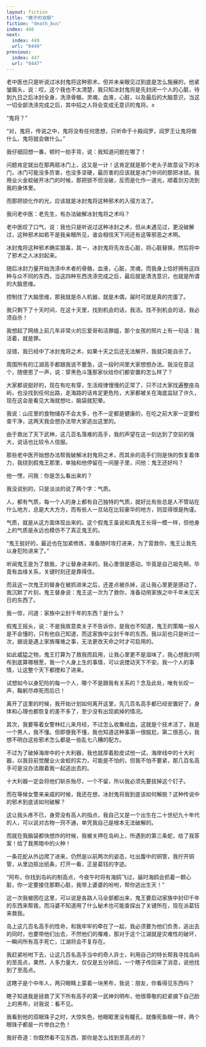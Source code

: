 ```yaml
---
layout: fiction
title: "瞎子的双眼"
fiction: "death_bus"
index: 448
next:
  index: 449
  url: "0449"
previous:
  index: 447
  url: "0447"
---
```

老中医也只是听说过冰封鬼将这种邪术，但并未亲眼见过到底是怎么施展的，他紧皱眉头，说：哎，这个我也不太清楚，我只知冰封鬼将是先封闭一个人的心脏，待到九日之后冰封全身，洗涤骨骼，灵魂，血液，心脏，以及最后的大脑意识，当这一切全部洗涤完成之后，其中招之人将会变成无意识的鬼将。≥

“鬼将？”

“对，鬼将，传说之中，鬼将没有任何思想，只听命于十殿阎罗，阎罗王让鬼将做什么，鬼将就会做什么。”

我仔细回想一番，顿时一拍手背，说：我知道问题在哪了！

问题肯定就出在那两扇冰门上，这又是一计！这肯定就是那个老头子故意设下的冰门，冰门可能没多厉害，也没多坚硬，最厉害的应该就是冰门中间的那把冰锁。我用业火金蛟破开冰门的时候，那把锁不但没破，反而是化作一道光，顺着剑刃流到我的身体里。

而那把锁化作的光，应该就是冰封鬼将这种邪术的入侵方法了。

我问老中医：老先生，有办法破解冰封鬼将之术吗？

老中医叹了口气，说：我也只是听说过这种冰封之术，但从未遇见过，更没破解过，这种邪术如若不是我亲眼所见，谁会相信天下间还有这等邪恶之术啊。

冰封鬼将这种邪术确实狠毒，其一，冰封鬼将先攻击心脏，将心脏替换，然后将中了邪术之人冰封起来。

随后冰封力量开始洗涤中术者的骨骼，血液，心脏，灵魂，而我身上恰好拥有这四种与众不同的东西，当这四种东西洗涤完成之后，最后就是清洗意识，也就是所谓的大脑思维。

控制住了大脑思维，那我就是杀人机器，就是木偶，届时可就是真的完蛋了。

我只剩下了十天时间，在这十天里，找到机会的话，我活。找不到机会的话，我必须自杀！

我想起了网络上前几年非常火的忘爱哥和活罪姐，那个女孩的照片上有一句话：我活着，就是罪。

没错，我已经中了冰封鬼将之术，如果十天之后还无法解开，我就只能自杀了。

周围所有的江湖高手都跟我说不要急，这一段时间里大家想想办法。我没在意这个，随便恩了一声，说：穿黑色斗篷那家伙给你们都安置的怎么样了？

大家都说挺好的，现在有吃有穿，生活规律慢慢的正常了，只不过大家找遍整座岛屿，也没找到任何出路，走海路的话肯定更危险，大家都被关在海底监狱了许久，现在这会是看见大海就想吐，脑袋就犯晕。

我说：山庄里的食物储存不会太多，也不一定都是健康的，在吃之前大家一定要检查干净，这两天我会想办法带大家逃出这里的。

由于救出了天下武神，这几百名落难的高手，我的声望在这一刻达到了空前的强大，说话也比较令人信服。

那些老中医开始想办法帮我破解冰封鬼将之术，而其余的高手们则是快的恢复着体力，我绕到假鬼王那里，单独和他停留在一间屋子里，问他：鬼王还好吗？

他一愣，问我：你是怎么看出来的？

我没说别的，只是淡淡的说了两个字：气质。

人，都有气质，每一个人的身上都有自己独特的气质，就好比有些总是人不管站在什么地方，总是大大方方，而有些人一旦站在比较豪华的地方，则显得很是拘谨。

气质，就是从这方面体现出来的。这个假鬼王虽说和真鬼王长得一模一样，但他身上的气质是永远也模仿不了真正鬼王的。

“鬼王挺好的，最近也在加紧修炼，准备随时攻打进来，为了营救你，鬼王让我先以身犯险进来了。”

听闻鬼王是为了救我，才让替身进来的，我心里很是感动，毕竟是自己祖先啊，毕竟有血缘关系，关键时刻还是靠得住。

而且这一次鬼王的替身在被抓进来之后，还差点被杀掉，这让我心里更是感动了，我沉默了片刻，鬼王替身说：鬼王这一次为了救你，准备动用家族之中千年未见天日的东西了。

我一惊，问道：家族中尘封千年的东西？是什么？

假鬼王摇头，说：不是我故意卖关子不告诉你，是我也不知道，鬼王的策略一般人是不会懂的，只有他自己知道，而这家族中尘封千年的东西，我以前也只是听过一次，据说是遇上家族罹难之事，无法更改天命之时才可启用的。

如此威猛之物，鬼王打算为了救我而启用，让我心里更不是滋味了，我心想我刘明布到底算哪根葱，我一个人身上生的事情，可以说搅动天下不安。我一个人的事情，让这整个天下都搅和了进来。

试想如今以身犯险的每一个人，哪个不是跟我有关系的？念及此处，唯有长叹一声，鞠躬尽瘁死而后已！

离开了这里的时候，我开始计划如何离开这里，先几百名高手都已经安置好了，身体和心理也都恢复的差不多了，至少没有出现疯掉的情况。

其次，我要等着女警林红儿来月经，不过怎么收集经血，这就是个技术活了，我是一个男人，我不懂。但即便我不懂，我也知道这种事第一很尴尬，第二很恶心，我想不明白这些邪术怎么都是一些乱七八糟的配方。

不过为了破掉海岸中的十大利器，我也就厚着脸皮试他一试，海岸线中的十大利器，以我目前觉醒业火金蛟的实力，可能是不怕的，但我不怕不要紧，那几百名高手可是没办法跟着我一起逃出去的。

十大利器一定会将他们斩杀殆尽，一个不留，所以我必须先要拔掉这个钉子。

而在等候女警来亲戚的时候，我还在想，冰封鬼将我到底该如何解脱？这种传说中的邪术到底该如何破解？

这让我头疼不已，身旁没有高人的指点，我自己又是一个出生在二十世纪九十年代的人，可以说对古物一窍不通，单凭我自己是根本无法破解的。

而就在我脑袋都快想炸的时候，我被关押在岛屿上，所遇到的第三条蛇，给了我答案！给了我黑暗中的火种！

一条花蛇从外边爬了进来，仍然是以前两次的姿态，吐出腹中的铜管，我拧开铜管，从里边抠出纸条，打开一看，正是葛钰的字迹。

“阿布，你找到岛屿的制高点，今夜午时将有海鸥飞过，届时海鸥会抓着一颗心脏，你一定要接住那颗心脏，我带上婆婆的吩咐，帮你逃出生天！”

这一次我被困在这里，可以说是各路人马全部都出来，鬼王要启动家族中封印千年的东西来帮我，而冯婆不知道用了什么秘术也可能查探出了关键所在，现在派葛钰来救我。

岛上这几百名高手的性命，和我牢牢的牵在了一起，我必须要为他们负责，逃出去的同时，也要带他们出去，不然他们的罹难，那对于这个江湖就是灾难性的破坏，一瞬间所有高手死亡，江湖将会不复存在。

我赶紧吩咐下去，让这几百名高手当中的奇人异士，利用自己的特长帮我寻找岛屿的至高点，果然，人多力量大，仅仅是五分钟后，一个瞎子传回来了消息，说他找到了至高点。

这瞎子是个中年人，两只眼睛上蒙着一块黑布，我说：朋友，你看得见东西吗？

瞎子知道我是拯救了天下所有高手的第一武神刘明布，他很尊敬的赶紧摘下自己脸上的黑布，对我说：看不见。

我看到他的双眼珠子之时，大惊失色，他眼眶里没有瞳孔，就像死鱼眼一样，两个眼珠子都是一片惨白之色！

我好奇道：你既然看不见东西，那你是怎么找到至高点的？